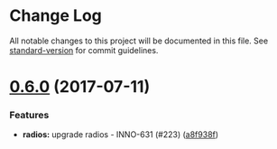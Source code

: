 # Change Log

All notable changes to this project will be documented in this file.
See [standard-version](https://github.com/conventional-changelog/standard-version) for commit guidelines.

<a name="0.6.0"></a>
# [0.6.0](https://github.com/ec-europa/europa-component-library/compare/@ec-europa/ecl-base@0.5.0...@ec-europa/ecl-base@0.6.0) (2017-07-11)


### Features

* **radios:** upgrade radios - INNO-631 (#223) ([a8f938f](https://github.com/ec-europa/europa-component-library/commit/a8f938f))
